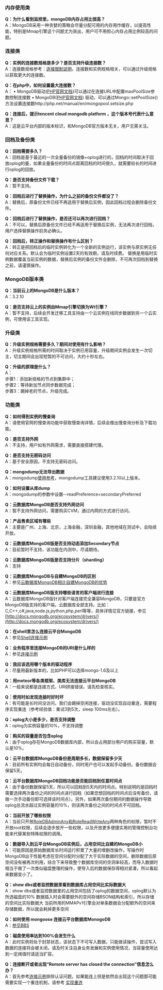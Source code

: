 ###  内存使用类
**Q：为什么看到监控里，mongoDB内存占用比很高？**<br>
A：MongoDB采用一种贪婪的策略会尽量分配可用的内存用作缓存，以提高性能，特别是Mmap引擎这个问题尤为突出，用户可不用担心内存占用比例较高的问题。

###  连接类
**Q：实例的连接数规格是多少？是否支持升级连接数？**<br>
A：连接数规格参考：[连接限制说明](/document/product/240/622)，连接数和实例规格相关，可以通过升级规格以获取更大的连接数。

**Q：在php中，如何设置最大连接数？**<br>
A：
•	MongoDB驱动([PHP官网文档](http://php.net/manual/en/set.mongodb.php))可以通过在连接URL中配置maxPoolSize参数控制连接数
•	MongoDB([PHP官网文档](http://php.net/manual/en/set.mongodb.php)) 驱动，可以通过Mongo::setPoolSize() 方法设置连接数http://php.net/manual/en/mongopool.setsize.php

**Q：连接后，提示tencent cloud mongodb platform ，这个版本号代表什么意思？**<br>
A：这是云平台内部的版本标识，和MongoDB官方版本无关，用户无需关注。


### 回档及备份类
**Q：回档需要多久？**<br>
A：回档是基于最近的一次全量备份的镜像+oplog进行的，回档的时间取决于回放oplog的量，如果全量备份的时间点距离回档的时间很久，就需要较长的时间进行oplog的回放。

**Q：是否支持备份文件下载？**<br>
A：暂不支持。

**Q：回档后进行了替换操作，为什么之前的备份文件都没了？**<br>
A：替换后，原备份文件已经不再适用于替换后实例，因此回档过程会删除备份文件。

**Q：回档后进行了替换操作，是否还可以再次进行回档？**<br>
A：不可以，替换后原备份文件已经不再适用于替换后实例，无法再次进行回档，用户选择替换操作前务必确认。

**Q：回档后，转正操作和替换操作有什么区别？**<br>
A：转正是把回档后的临时实例转化为一个全新的实例运行，该实例与原实例无任何对应关系。默认会为临时实例设置2天的有效期，请及时续费。
替换是用临时实例数据覆盖当前实例的数据，替换后实例的备份文件会删除，不可再次回档到替换之前，请谨慎操作。


### MongoDB版本类
**Q：当前云上的MongoDB是什么版本？**<br>
A：3.2.10

**Q：是否支持云上的实例由Mmap引擎切换为Wt引擎？**<br>
A：暂不支持，后续会开发迁移工具支持由一个云实例在线同步数据到另一个云实例，可使用该工具实现。

### 升级类
**Q：升级实例规格需要多久？期间对使用有什么影响？**<br>
A：升级实例规格所需的时间取决于实例已用容量，升级期间实例会发生一次切主，切主期间会出现短暂的不可访问，大约十秒左右。

**Q：升级的原理是什么？**<br>
A：<br>
步骤1：添加新规格的节点到集群中；<br>
步骤2：等待新加节点同步数据完成；<br>
步骤3：踢掉老的节点，升级完成。


### 功能类
**Q：如何得到实例的慢查询**<br>
A：请使用官网的慢查询功能中获取慢查询详情，后续会推出慢查询分析及下载功能。

**Q：是否支持外网**<br>
A：不支持，用户如有外网需求，需要直接搭建代理。

**Q：是否支持无密码访问**<br>
A：基于安全原因，不支持无密码访问。


**Q：mongodump无法导出数据**<br>
A：mongodump[使用参考](/document/product/240/5321)，mongodump工具建议使用3.2.10以上版本。

**Q：如何设置从库dump**<br>
A：mongodump的参数中设置--readPreference=secondaryPreferred


**Q：云数据库MongoDB是否支持外网访问**<br>
A：暂不支持外网访问，需要购买CVM，通过内网的方式进行访问。

**Q：产品售卖区域有哪些**<br>
A：主要是广州、上海、北京，上海金融，深圳金融，其他地域在测试中，会陆续开放。

**Q：云数据库MongoDB版是否支持动态添加Secondary节点**<br>
A：目前暂时不支持，该功能在内测中，尽请期待。

**Q：云数据库MongoDB版是否支持分片（sharding）**<br>
A：支持

**Q：云数据库MongoDB与自建MongoDB的区别**<br>
A：参见[云数据库MongoDB相比自建MongoDB的优势 ](/doc/product/240/%E4%BA%A7%E5%93%81%E4%BC%98%E5%8A%BF)

**Q：云数据库MongoDB版支持哪些语言的客户端进行连接**<br>
A：云数据库MongoDB版针对客户端连接完全兼容MongoDB，只要是官方MongoDB版支持的客户端，云数据库全部支持。比如：C,C++,c#,java,node.js,python,php,perl等等，具体详情见官方链接，参见[http://docs.mongodb.org/ecosystem/drivers/](http://docs.mongodb.org/ecosystem/drivers/)

**Q：在shell里怎么连接云平台MongoDB**<br>
A：参见[Shell连接示例](/doc/product/240/3978)

**Q：业务程序里连接MongoDB的URI是什么样的**<br>
A：参见[连接示例](/doc/product/240/3563)

**Q：我应该选用哪个版本的驱动程序**<br>
A：尽量用最新版本的，比如PHP可以选择mongo-1.6及以上

**Q：用meteor等各类框架、类库无法连接云平台MongoDB**<br>
A：一般来说都是连接方式、URI拼接错误，请先检查核实。

**Q：使用时如发现连接时好时坏**<br>
A：有可能是长时间没访问，我们会踢掉空闲连接，驱动没实现自动重连，需要程序实现重连（参考经验值：重试3到5次，sleep 100ms左右）。

**Q：oplog大小是多少，是否支持调整**<br>
A：oplog为实例容量的10%，不支持调整

**Q：购买的容量是否包含oplog**<br>
A：由于oplog存在MongoDB数据库内部，所以会占用部分用户的购买容量，默认是10%。
 
**Q：云平台数据库MongoDB备份是周期多长，数据保留多少天**<br>
A：目前所有实例均会每日自动备份，同时用户也可以发起手动备份。备份数据会保留5天。

**Q：云平台数据库MongoDB回档功能是否能回档到任意时间点**<br>
A：由于备份数据保留5天，所以可以回档到5天内的时间点。特别说明的是回档时需要选择两次备份之间的时间点进行回档（如果您想回档的时间点后没有备份，请做一次手动备份即可选择该时间点）。另外，如果两次备份期间的数据操作导致oplog总流水超过实例容量的10%，则该两次备份之间的时间点不可回档。

**Q：当前开放了哪些权限**<br>
A：当前只开放[RoleDBAdminAny和RoleReadWriteAny](http://docs.mongodb.org/v3.0/reference/built-in-roles/)两种角色的权限，暂时不开放root权限，后续会逐步放开一些权限，以及开放更多便捷实用的管理控制台功能来代替某些特殊权限的调用。

**Q：数据导入到云平台MongoDB实例后，占用空间比自建的MongoDB小**<br>
A：可能原因是原始数据库长时间运行积累了大量的增删改操作，写操作时MongoDB出于性能考虑在空间分配时分配了大于实际数据的空间，删除数据后原空间没有被再次利用，综合下来导致整个数据库空间的空洞率较高，而导入数据时相当于做了一次类似磁盘整理的操作，使导入后的数据保存得相对紧凑，所以看起来数据变小了。

**Q：show dbs或者监控数据里看到数据库占用空间比实际数据大**<br>
A：show dbs或者监控数据里的占用空间包括了oplog的数据空间，oplog默认为所选磁盘的10%
数据插入时会需要额外的空间存储BSON结构和索引，所以存储的空间比实际数据大
当前所用的MMAPv1引擎会对单条数据会分配额外的空间来存储数据，所以就会耗掉更多空间

**Q：如何使用 mongoose 连接云平台数据库MonogoDB**<br>
A：[参见BBS](http://bbs.qcloud.com/thread-17852-1-1.html)

**Q：磁盘使用率达到100%会发生什么**<br>
A：此时实例将处于封禁状态，该状态下不可写入数据，只能做读操作，尝试写入数据的连接将会被关闭。请及时关注自身业务发展和实例使用情况，当容量使用达到一定阈值时请适当扩容。

**Q：连接断开或者出现“Remote server has closed the connection”信息怎么办？**<br>
A：首先参考[连接示例](/doc/product/240/3563)排除认证问题，如果能连上但是依然会出现这个问题那可能需要实现一个重连机制，请参考 [实现重连](/doc/product/240/4980)
